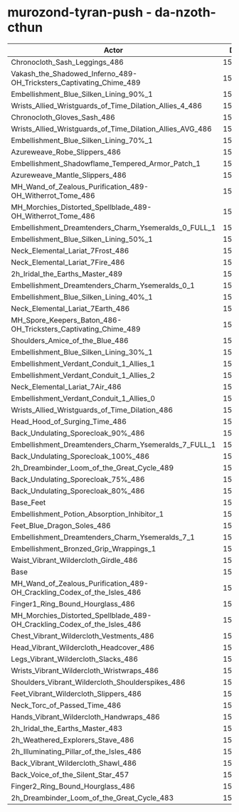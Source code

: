 # murozond-tyran-push - da-nzoth-cthun
| Actor | DPS | Increase |
|---|:---:|:---:|
|Chronocloth_Sash_Leggings_486|154875|1.91%|
|Vakash_the_Shadowed_Inferno_489-OH_Tricksters_Captivating_Chime_489|154862|1.90%|
|Embellishment_Blue_Silken_Lining_90%_1|154833|1.88%|
|Wrists_Allied_Wristguards_of_Time_Dilation_Allies_4_486|154772|1.84%|
|Chronocloth_Gloves_Sash_486|154769|1.84%|
|Wrists_Allied_Wristguards_of_Time_Dilation_Allies_AVG_486|154251|1.49%|
|Embellishment_Blue_Silken_Lining_70%_1|154093|1.39%|
|Azureweave_Robe_Slippers_486|153986|1.32%|
|Embellishment_Shadowflame_Tempered_Armor_Patch_1|153938|1.29%|
|Azureweave_Mantle_Slippers_486|153833|1.22%|
|MH_Wand_of_Zealous_Purification_489-OH_Witherrot_Tome_486|153827|1.22%|
|MH_Morchies_Distorted_Spellblade_489-OH_Witherrot_Tome_486|153765|1.18%|
|Embellishment_Dreamtenders_Charm_Ysemeralds_0_FULL_1|153708|1.14%|
|Embellishment_Blue_Silken_Lining_50%_1|153599|1.07%|
|Neck_Elemental_Lariat_7Frost_486|153328|0.89%|
|Neck_Elemental_Lariat_7Fire_486|153306|0.87%|
|2h_Iridal_the_Earths_Master_489|153279|0.86%|
|Embellishment_Dreamtenders_Charm_Ysemeralds_0_1|153161|0.78%|
|Embellishment_Blue_Silken_Lining_40%_1|153114|0.75%|
|Neck_Elemental_Lariat_7Earth_486|153109|0.74%|
|MH_Spore_Keepers_Baton_486-OH_Tricksters_Captivating_Chime_489|152968|0.65%|
|Shoulders_Amice_of_the_Blue_486|152961|0.65%|
|Embellishment_Blue_Silken_Lining_30%_1|152944|0.63%|
|Embellishment_Verdant_Conduit_1_Allies_1|152816|0.55%|
|Embellishment_Verdant_Conduit_1_Allies_2|152802|0.54%|
|Neck_Elemental_Lariat_7Air_486|152790|0.53%|
|Embellishment_Verdant_Conduit_1_Allies_0|152774|0.52%|
|Wrists_Allied_Wristguards_of_Time_Dilation_486|152743|0.50%|
|Head_Hood_of_Surging_Time_486|152612|0.42%|
|Back_Undulating_Sporecloak_90%_486|152450|0.31%|
|Embellishment_Dreamtenders_Charm_Ysemeralds_7_FULL_1|152429|0.30%|
|Back_Undulating_Sporecloak_100%_486|152419|0.29%|
|2h_Dreambinder_Loom_of_the_Great_Cycle_489|152382|0.27%|
|Back_Undulating_Sporecloak_75%_486|152332|0.23%|
|Back_Undulating_Sporecloak_80%_486|152286|0.20%|
|Base_Feet|152250|0.18%|
|Embellishment_Potion_Absorption_Inhibitor_1|152181|0.13%|
|Feet_Blue_Dragon_Soles_486|152150|0.11%|
|Embellishment_Dreamtenders_Charm_Ysemeralds_7_1|152079|0.07%|
|Embellishment_Bronzed_Grip_Wrappings_1|152053|0.05%|
|Waist_Vibrant_Wildercloth_Girdle_486|151989|0.01%|
|Base|151979|0.00%|
|MH_Wand_of_Zealous_Purification_489-OH_Crackling_Codex_of_the_Isles_486|151917|-0.04%|
|Finger1_Ring_Bound_Hourglass_486|151900|-0.05%|
|MH_Morchies_Distorted_Spellblade_489-OH_Crackling_Codex_of_the_Isles_486|151860|-0.08%|
|Chest_Vibrant_Wildercloth_Vestments_486|151838|-0.09%|
|Head_Vibrant_Wildercloth_Headcover_486|151758|-0.15%|
|Legs_Vibrant_Wildercloth_Slacks_486|151669|-0.20%|
|Wrists_Vibrant_Wildercloth_Wristwraps_486|151669|-0.20%|
|Shoulders_Vibrant_Wildercloth_Shoulderspikes_486|151633|-0.23%|
|Feet_Vibrant_Wildercloth_Slippers_486|151601|-0.25%|
|Neck_Torc_of_Passed_Time_486|151523|-0.30%|
|Hands_Vibrant_Wildercloth_Handwraps_486|151507|-0.31%|
|2h_Iridal_the_Earths_Master_483|151446|-0.35%|
|2h_Weathered_Explorers_Stave_486|151414|-0.37%|
|2h_Illuminating_Pillar_of_the_Isles_486|151399|-0.38%|
|Back_Vibrant_Wildercloth_Shawl_486|151301|-0.45%|
|Back_Voice_of_the_Silent_Star_457|151289|-0.45%|
|Finger2_Ring_Bound_Hourglass_486|151170|-0.53%|
|2h_Dreambinder_Loom_of_the_Great_Cycle_483|150696|-0.84%|
